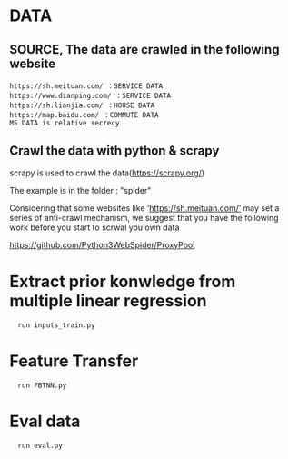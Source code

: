 # DATA      
## SOURCE, The data are crawled in the following website
    https://sh.meituan.com/ ：SERVICE DATA
    https://www.dianping.com/ ：SERVICE DATA
    https://sh.lianjia.com/ ：HOUSE DATA  
    https://map.baidu.com/ ：COMMUTE DATA  
    MS DATA is relative secrecy

## Crawl the data with python & scrapy
scrapy is used to crawl the data(https://scrapy.org/)

The example is in the folder : "spider"

Considering that some websites like ‘https://sh.meituan.com/’ may set a series of anti-crawl mechanism, we suggest that you have the following work before you start to scrwal you own data

https://github.com/Python3WebSpider/ProxyPool

# Extract prior konwledge from multiple linear regression
      run inputs_train.py
      
# Feature Transfer
      run FBTNN.py
      
# Eval data
      run eval.py
